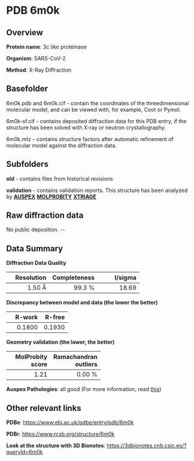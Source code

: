 # PDB 6m0k

## Overview

**Protein name**: 3c like proteinase

**Organism**: SARS-CoV-2

**Method**: X-Ray Diffraction

## Basefolder

6m0k.pdb and 6m0k.cif - contain the coordinates of the threedimensional molecular model, and can be viewed with, for example, Coot or Pymol.

6m0k-sf.cif - contains deposited diffraction data for this PDB entry, if the structure has been solved with X-ray or neutron crystallography.

6m0k.mtz - contains structure factors after automatic refinement of molecular model against the diffraction data.

## Subfolders



**old** - contains files from historical revisions

**validation** - contains validation reports. This structure has been analyzed by [**AUSPEX**](https://github.com/thorn-lab/coronavirus_structural_task_force/tree/master/pdb/3c_like_proteinase/SARS-CoV-2/6m0k/validation/auspex)  [**MOLPROBITY**](https://github.com/thorn-lab/coronavirus_structural_task_force/tree/master/pdb/3c_like_proteinase/SARS-CoV-2/6m0k/validation/molprobity) [**XTRIAGE**](https://github.com/thorn-lab/coronavirus_structural_task_force/blob/master/pdb/3c_like_proteinase/SARS-CoV-2/6m0k/validation/Xtriage_output.log) 

## Raw diffraction data

No public deposition. --<br> 

## Data Summary
**Diffraction Data Quality**

|   | Resolution | Completeness| I/sigma |
|---|-------------:|----------------:|--------------:|
|   |1.50 Å|99.3  %|<img width=50/>18.69|

**Discrepancy between model and data (the lower the better)**

|   | **R-work**| **R-free**   
|---|-------------:|----------------:|           
||  0.1800|  0.1930|

**Geometry validation (the lower, the better)**

|   |**MolProbity<br>score**| **Ramachandran<br>outliers** 
|---|-------------:|----------------:|
||  1.21|  0.00 %|

**Auspex Pathologies**: all good (For more information, read [this](https://github.com/thorn-lab/coronavirus_structural_task_force/blob/master/pdb/3c_like_proteinase/SARS-CoV-2/6m0k/validation/auspex/6m0k_auspex_comments.txt))

 



## Other relevant links 
**PDBe**:  https://www.ebi.ac.uk/pdbe/entry/pdb/6m0k
 
**PDBr**: https://www.rcsb.org/structure/6m0k 

**Look at the structure with 3D Bionotes**: https://3dbionotes.cnb.csic.es/?queryId=6m0k

